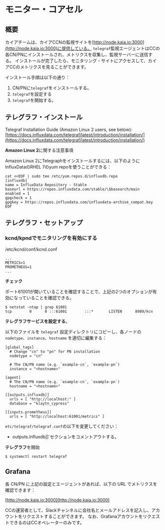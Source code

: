 # モニター・コアセル

## 概要<a id="overview"></a>

カイアチームは、カイアCCNの監視サイトを[http://node.kaia.io:3000](http://node.kaia.io:3000)に提供している。 `telegraf`監視エージェントはCCの各CN/PNにインストールされ、メトリクスを収集し、監視サーバーに送信する。 インストールが完了したら、モニタリング・サイトにアクセスして、カイアCCのメトリクスを見ることができます。

インストール手順は以下の通り：

1. CN/PNに`telegraf`をインストールする。
2. `telegraf`を設定する
3. `telegraf`を開始する。

## テレグラフ・インストール<a id="telegraf-installation"></a>

Telegraf Installation Guide (Amazon Linux 2 users, see below): [https://docs.influxdata.com/telegraf/latest/introduction/installation/](https://docs.influxdata.com/telegraf/latest/introduction/installation/)

**Amazon Linux 2**に関する注意事項

Amazon Linux 2にTelegraphをインストールするには、以下のようにInfluxDataのRHEL 7のyum repoを使うことができる：

```text
cat <<EOF | sudo tee /etc/yum.repos.d/influxdb.repo
[influxdb]
name = InfluxData Repository - Stable
baseurl = https://repos.influxdata.com/stable/\$basearch/main
enabled = 1
gpgcheck = 1
gpgkey = https://repos.influxdata.com/influxdata-archive_compat.key
EOF
```

## テレグラフ・セットアップ<a id="telegraf-setup"></a>

### kcnd/kpndでモニタリングを有効にする<a id="enable-monitoring-in-kcnd-kpnd"></a>

/etc/kcnd/conf/kcnd.conf

```text
...
METRICS=1
PROMETHEUS=1
...
```

**チェック**

ポート61001が開いていることを確認することで、上記の2つのオプションが有効になっていることを確認できる。

```text
$ netstat -ntap | grep 61001
tcp        0      0 :::61001        :::*       LISTEN      8989/kcn
```

**テレグラフサービスを設定する**。

以下のファイルを `telegraf` 設定ディレクトリにコピーし、各ノードの `nodetype`、`instance`、`hostname` を適切に編集する：

```text
[global_tags]
  # Change "cn" to "pn" for PN installation
  nodetype = "cn"

  # The CN/PN name (e.g. `example-cn`, `example-pn`)
  instance = "<hostname>"

[agent]
  # The CN/PN name (e.g. `example-cn`, `example-pn`)
  hostname = "<hostname>"

[[outputs.influxdb]]
  urls = [ "http://localhost:" ]
  database = "klaytn_cypress"

[[inputs.prometheus]]
  urls = [ "http://localhost:61001/metrics" ]
```

`etc/telegraf/telegraf.conf`の以下を変更してください：

- outputs.influxdb]]\`セクションをコメントアウトする。

**テレグラフ**を開始

```text
$ systemctl restart telegraf
```

## Grafana <a id="grafana"></a>

各 CN/PN に上記の設定とエージェントがあれば、以下の URL でメトリクスを確認できます：

[http://node.kaia.io:3000](http://node.kaia.io:3000)

CCの運営者として、Slackチャンネルに会社名とメールアドレスを記入し、アカウントをリクエストすることができます。 なお、GrafanaアカウントをリクエストできるのはCCオペレーターのみです。
